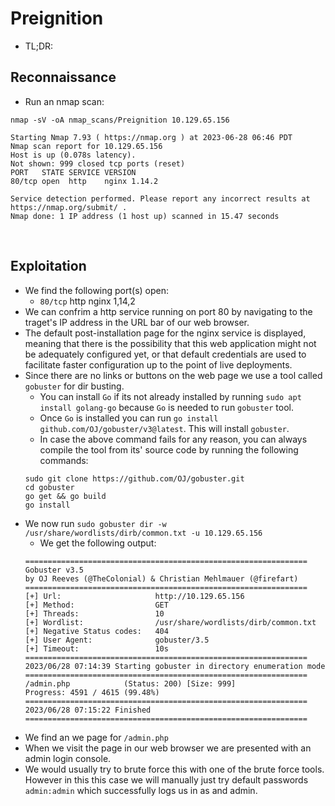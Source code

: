 # Preignition

- TL;DR:

## Reconnaissance
- Run an nmap scan:
```
nmap -sV -oA nmap_scans/Preignition 10.129.65.156

Starting Nmap 7.93 ( https://nmap.org ) at 2023-06-28 06:46 PDT
Nmap scan report for 10.129.65.156
Host is up (0.078s latency).
Not shown: 999 closed tcp ports (reset)
PORT   STATE SERVICE VERSION
80/tcp open  http    nginx 1.14.2

Service detection performed. Please report any incorrect results at https://nmap.org/submit/ .
Nmap done: 1 IP address (1 host up) scanned in 15.47 seconds

```

<br>

## Exploitation

- We find the following port(s) open:
    - `80/tcp` http nginx 1,14,2
- We can confrim a http service running on port 80 by navigating to the traget's IP address in the URL bar of our web browser.
- The default post-installation page for the nginx service is displayed, meaning that there is the possibility that this web application might not be adequately configured yet, or that default credentials are used to facilitate faster configuration up to the point of live deployments.
- Since there are no links or buttons on the web page we use a tool called `gobuster` for dir busting.
    - You can install `Go` if its not already installed by running `sudo apt install golang-go` because `Go` is needed to run `gobuster` tool.
    - Once `Go` is installed you can run `go install github.com/OJ/gobuster/v3@latest`. This will install `gobuster`.
    - In case the above command fails for any reason, you can always compile the tool from its' source code by running the following commands:
    ```
    sudo git clone https://github.com/OJ/gobuster.git
    cd gobuster
    go get && go build
    go install
    ```
- We now run `sudo gobuster dir -w /usr/share/wordlists/dirb/common.txt -u 10.129.65.156`
    - We get the following output:
    ```
    ===============================================================
    Gobuster v3.5
    by OJ Reeves (@TheColonial) & Christian Mehlmauer (@firefart)
    ===============================================================
    [+] Url:                     http://10.129.65.156
    [+] Method:                  GET
    [+] Threads:                 10
    [+] Wordlist:                /usr/share/wordlists/dirb/common.txt
    [+] Negative Status codes:   404
    [+] User Agent:              gobuster/3.5
    [+] Timeout:                 10s
    ===============================================================
    2023/06/28 07:14:39 Starting gobuster in directory enumeration mode
    ===============================================================
    /admin.php            (Status: 200) [Size: 999]
    Progress: 4591 / 4615 (99.48%)
    ===============================================================
    2023/06/28 07:15:22 Finished
    ===============================================================
    ```
- We find an we page for `/admin.php`
- When we visit the page in our web browser we are presented with an admin login console.
- We would usually try to brute force this with one of the brute force tools. However in this this case we will manually just try default passwords `admin:admin` which successfully logs us in as and admin.


